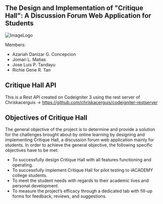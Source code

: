 ## The Design and Implementation of "Critique Hall": A Discussion Forum Web Application for Students

![ImageLogo](https://critiquehalladmin.herokuapp.com/assets/critiquehall-dark.png)

Members:
- Azariah Danizar G. Concepcion
- Jomari L. Matias
- Jose Luis P. Tandayu
- Richie Gene R. Tan

## Critique Hall API

This is a Rest API created on Codeigniter 3 using the rest server of Chriskacerguis -> https://github.com/chriskacerguis/codeigniter-restserver


## Objectives of Critique Hall

The general objective of the project is to determine and provide a solution for the
challenges brought about by online learning by designing and implementing Critique
Hall, a discussion forum web application mainly for students.
In order to achieve the general objective, the following specific objectives have to
be met:
- To successfully design Critique Hall with all features functioning and operating.
- To successfully implement Critique Hall for pilot testing to iACADEMY college
students.
- To meet the student needs with regards to their academic lives and personal
development.
- To measure the project’s efficacy through a dedicated tab with fill-up forms for
feedback, reviews, and suggestions.
